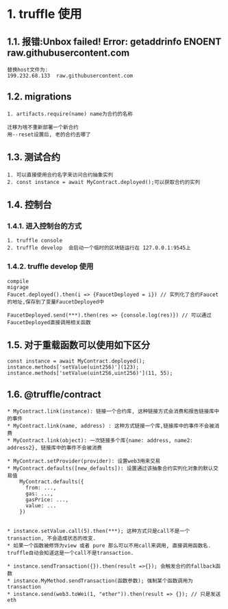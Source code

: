 
# 1. truffle 使用
## 1.1. 报错:Unbox failed!  Error: getaddrinfo ENOENT raw.githubusercontent.com
```
替换host文件为:
199.232.68.133  raw.githubusercontent.com
```

## 1.2. migrations
```
1. artifacts.require(name) name为合约的名称

迁移为啥不重新部署一个新合约
用--reset设置后, 老的合约去哪了
```

## 1.3. 测试合约
```
1. 可以直接使用合约名字来访问合约抽象实列
2. const instance = await MyContract.deployed();可以获取合约的实列
```

## 1.4. 控制台
### 1.4.1. 进入控制台的方式
```
1. truffle console
2. truffle develop  会启动一个临时的区块链运行在 127.0.0.1:9545上
```
### 1.4.2. truffle develop 使用
```
compile
migrage
Faucet.deployed().then(i => {FaucetDeployed = i}) // 实列化了合约Faucet的地址,保存到了变量FaucetDeployed中

FaucetDeployed.send(***).then(res => {console.log(res)}) // 可以通过FaucetDeployed直接调用相关函数

```

## 1.5. 对于重载函数可以使用如下区分
```
const instance = await MyContract.deployed();
instance.methods['setValue(uint256)'](123);
instance.methods['setValue(uint256,uint256)'](11, 55);
```


## 1.6. @truffle/contract
```
* MyContract.link(instance): 链接一个合约库, 这种链接方式会消费和报告链接库中的事件
* MyContract.link(name, address) : 这种方式链接一个库,链接库中的事件不会被消费
* MyContract.link(object): 一次链接多个库{name: address, name2: address2}, 链接库中的事件不会被消费

* MyContract.setProvider(provider): 设置web3用来交易
* MyContract.defaults([new_defaults]): 设置通过该抽象合约实列化对象的默认交易值
    MyContract.defaults({
      from: ...,
      gas: ...,
      gasPrice: ...,
      value: ...
    })


* instance.setValue.call(5).then(***); 这种方式只是call不是一个transaction, 不会造成状态的改变.
* 如果一个函数被修饰为view 或者 pure 那么可以不用call来调用, 直接调用函数名. truffle自动会知道这是一个call不是transaction.

* instance.sendTransaction({}).then(result =>{}); 会触发合约的fallback函数
* instance.MyMethod.sendTransaction(函数参数); 强制某个函数调用为transaction
* instance.send(web3.toWei(1, "ether")).then(result => {}); // 只是发送eth
```

















